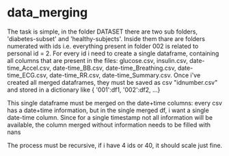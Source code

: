 # data_merging

The task is simple, in the folder DATASET there are two sub folders, 'diabetes-subset' and 'healthy-subjects'.
Inside them thare are folders numerated with ids i.e. everything present in folder 002 is related to personal id = 2.
For every id i need to create a single dataframe, containing all columns that are present in the files: glucose.csv, insulin.csv, date-time_Accel.csv, date-time_BB.csv, date-time_Breathing.csv, date-time_ECG.csv, date-time_RR.csv, date-time_Summary.csv.
Once i've created all merged dataframes, they must be saved as csv "idnumber.csv" and stored in a dictionary like { '001':df1, '002':df2, ...}


This single dataframe must be merged on the date+time columns: every csv has a date+time information, but in the single merged df, i want a single date-time column. Since for a single timestamp not all information will be available, the column merged without information needs to be filled with nans


The process must be recursive, if i have 4 ids or 40, it should scale just fine.
